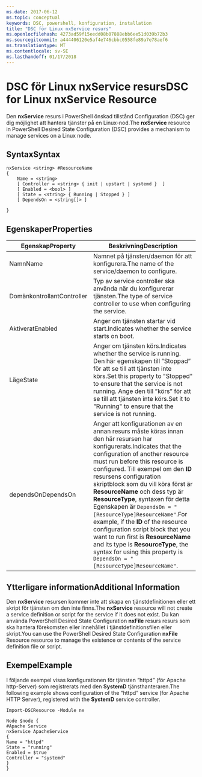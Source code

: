 ```yaml
---
ms.date: 2017-06-12
ms.topic: conceptual
keywords: DSC, powershell, konfiguration, installation
title: "DSC för Linux nxService resurs"
ms.openlocfilehash: 4273ad59f15eedd08b07888ebb6ee51d039b72b3
ms.sourcegitcommit: a444406120e5af4e746cbbc0558fe89a7e78aef6
ms.translationtype: MT
ms.contentlocale: sv-SE
ms.lasthandoff: 01/17/2018
---
```

# <a name="dsc-for-linux-nxservice-resource"></a><span data-ttu-id="8ce43-103">DSC för Linux nxService resurs</span><span class="sxs-lookup"><span data-stu-id="8ce43-103">DSC for Linux nxService Resource</span></span>

<span data-ttu-id="8ce43-104">Den **nxService** resurs i PowerShell önskad tillstånd Configuration (DSC) ger dig möjlighet att hantera tjänster på en Linux-nod.</span><span class="sxs-lookup"><span data-stu-id="8ce43-104">The **nxService** resource in PowerShell Desired State Configuration (DSC) provides a mechanism to manage services on a Linux node.</span></span>

## <a name="syntax"></a><span data-ttu-id="8ce43-105">Syntax</span><span class="sxs-lookup"><span data-stu-id="8ce43-105">Syntax</span></span>

```
nxService <string> #ResourceName
{
    Name = <string>
    [ Controller = <string> { init | upstart | systemd }  ]
    [ Enabled = <bool> ]
    [ State = <string> { Running | Stopped } ]
    [ DependsOn = <string[]> ]

}
```

## <a name="properties"></a><span data-ttu-id="8ce43-106">Egenskaper</span><span class="sxs-lookup"><span data-stu-id="8ce43-106">Properties</span></span>
|  <span data-ttu-id="8ce43-107">Egenskap</span><span class="sxs-lookup"><span data-stu-id="8ce43-107">Property</span></span> |  <span data-ttu-id="8ce43-108">Beskrivning</span><span class="sxs-lookup"><span data-stu-id="8ce43-108">Description</span></span> | 
|---|---|
| <span data-ttu-id="8ce43-109">Namn</span><span class="sxs-lookup"><span data-stu-id="8ce43-109">Name</span></span>| <span data-ttu-id="8ce43-110">Namnet på tjänsten/daemon för att konfigurera.</span><span class="sxs-lookup"><span data-stu-id="8ce43-110">The name of the service/daemon to configure.</span></span>| 
| <span data-ttu-id="8ce43-111">Domänkontrollant</span><span class="sxs-lookup"><span data-stu-id="8ce43-111">Controller</span></span>| <span data-ttu-id="8ce43-112">Typ av service controller ska använda när du konfigurerar tjänsten.</span><span class="sxs-lookup"><span data-stu-id="8ce43-112">The type of service controller to use when configuring the service.</span></span>| 
| <span data-ttu-id="8ce43-113">Aktiverat</span><span class="sxs-lookup"><span data-stu-id="8ce43-113">Enabled</span></span>| <span data-ttu-id="8ce43-114">Anger om tjänsten startar vid start.</span><span class="sxs-lookup"><span data-stu-id="8ce43-114">Indicates whether the service starts on boot.</span></span>| 
| <span data-ttu-id="8ce43-115">Läge</span><span class="sxs-lookup"><span data-stu-id="8ce43-115">State</span></span>| <span data-ttu-id="8ce43-116">Anger om tjänsten körs.</span><span class="sxs-lookup"><span data-stu-id="8ce43-116">Indicates whether the service is running.</span></span> <span data-ttu-id="8ce43-117">Den här egenskapen till ”Stoppad” för att se till att tjänsten inte körs.</span><span class="sxs-lookup"><span data-stu-id="8ce43-117">Set this property to "Stopped" to ensure that the service is not running.</span></span> <span data-ttu-id="8ce43-118">Ange den till ”körs” för att se till att tjänsten inte körs.</span><span class="sxs-lookup"><span data-stu-id="8ce43-118">Set it to "Running" to ensure that the service is not running.</span></span>| 
| <span data-ttu-id="8ce43-119">dependsOn</span><span class="sxs-lookup"><span data-stu-id="8ce43-119">DependsOn</span></span> | <span data-ttu-id="8ce43-120">Anger att konfigurationen av en annan resurs måste köras innan den här resursen har konfigurerats.</span><span class="sxs-lookup"><span data-stu-id="8ce43-120">Indicates that the configuration of another resource must run before this resource is configured.</span></span> <span data-ttu-id="8ce43-121">Till exempel om den **ID** resursens configuration skriptblock som du vill köra först är **ResourceName** och dess typ är **ResourceType**, syntaxen för detta Egenskapen är `DependsOn = "[ResourceType]ResourceName"`.</span><span class="sxs-lookup"><span data-stu-id="8ce43-121">For example, if the **ID** of the resource configuration script block that you want to run first is **ResourceName** and its type is **ResourceType**, the syntax for using this property is `DependsOn = "[ResourceType]ResourceName"`.</span></span>| 


## <a name="additional-information"></a><span data-ttu-id="8ce43-122">Ytterligare information</span><span class="sxs-lookup"><span data-stu-id="8ce43-122">Additional Information</span></span>

<span data-ttu-id="8ce43-123">Den **nxService** resursen kommer inte att skapa en tjänstdefinitionen eller ett skript för tjänsten om den inte finns.</span><span class="sxs-lookup"><span data-stu-id="8ce43-123">The **nxService** resource will not create a service definition or script for the service if it does not exist.</span></span> <span data-ttu-id="8ce43-124">Du kan använda PowerShell Desired State Configuration **nxFile** resurs resurs som ska hantera förekomsten eller innehållet i tjänstdefinitionsfilen eller skript.</span><span class="sxs-lookup"><span data-stu-id="8ce43-124">You can use the PowerShell Desired State Configuration **nxFile** Resource resource to manage the existence or contents of the service definition file or script.</span></span>

## <a name="example"></a><span data-ttu-id="8ce43-125">Exempel</span><span class="sxs-lookup"><span data-stu-id="8ce43-125">Example</span></span>

<span data-ttu-id="8ce43-126">I följande exempel visas konfigurationen för tjänsten ”httpd” (för Apache http-Server) som registrerats med den **SystemD** tjänsthanteraren.</span><span class="sxs-lookup"><span data-stu-id="8ce43-126">The following example shows configuration of the “httpd” service (for Apache HTTP Server), registered with the **SystemD** service controller.</span></span>

```
Import-DSCResource -Module nx 

Node $node {
#Apache Service
nxService ApacheService 
{
Name = "httpd"
State = "running"
Enabled = $true
Controller = "systemd"
}
}
```

